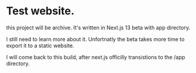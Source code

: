# Test website.

this project will be archive.
It's written in Next.js 13 beta with app directory.

I still need to learn more about it.
Unfortnatly the beta takes more time to export it to a static website.

I will come back to this build, after next.js officilly transistions to the /app directory.
